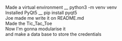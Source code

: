 Made a virtual environment __ python3 -m venv venv                                                           
Installed PyQt5 __ pip install pyqt5                                                 
Joe made me write it on README.md                                        
Made the Tic_Tac_Toe                        
Now I'm gonna modularise it                             
and make a data base to store the credentials                                  






